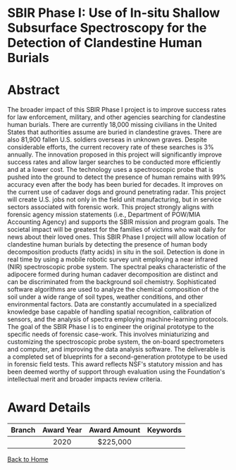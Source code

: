 
SBIR Phase I: Use of In-situ Shallow Subsurface Spectroscopy for the Detection of Clandestine Human Burials
===========================================================================================================

# Abstract


The broader impact of this SBIR Phase I project is to improve success rates for law enforcement, military, and other agencies searching for clandestine human burials. There are currently 18,000 missing civilians in the United States that authorities assume are buried in clandestine graves. There are also 81,900 fallen U.S. soldiers overseas in unknown graves. Despite considerable efforts, the current recovery rate of these searches is 3% annually. The innovation proposed in this project will significantly improve success rates and allow larger searches to be conducted more efficiently and at a lower cost. The technology uses a spectroscopic probe that is pushed into the ground to detect the presence of human remains with 99% accuracy even after the body has been buried for decades. It improves on the current use of cadaver dogs and ground penetrating radar. This project will create U.S. jobs not only in the field unit manufacturing, but in service sectors associated with forensic work. This project strongly aligns with forensic agency mission statements (i.e., Department of POW/MIA Accounting Agency) and supports the SBIR mission and program goals. The societal impact will be greatest for the families of victims who wait daily for news about their loved ones. This SBIR Phase I project will allow location of clandestine human burials by detecting the presence of human body decomposition products (fatty acids) in situ in the soil. Detection is done in real time by using a mobile robotic survey unit employing a near infrared (NIR) spectroscopic probe system. The spectral peaks characteristic of the adipocere formed during human cadaver decomposition are distinct and can be discriminated from the background soil chemistry. Sophisticated software algorithms are used to analyze the chemical composition of the soil under a wide range of soil types, weather conditions, and other environmental factors. Data are constantly accumulated in a specialized knowledge base capable of handling spatial recognition, calibration of sensors, and the analysis of spectra employing machine-learning protocols. The goal of the SBIR Phase I is to engineer the original prototype to the specific needs of forensic case-work. This involves miniaturizing and customizing the spectroscopic probe system, the on-board spectrometers and computer, and improving the data analysis software. The deliverable is a completed set of blueprints for a second-generation prototype to be used in forensic field tests. This award reflects NSF's statutory mission and has been deemed worthy of support through evaluation using the Foundation's intellectual merit and broader impacts review criteria.  

# Award Details

|Branch|Award Year|Award Amount|Keywords|
| :---: | :---: | :---: | :---: |
||2020|$225,000||
  
  


[Back to Home](https://github.com/chrischow/dod_sbir_awards/Reports/JT/#588)